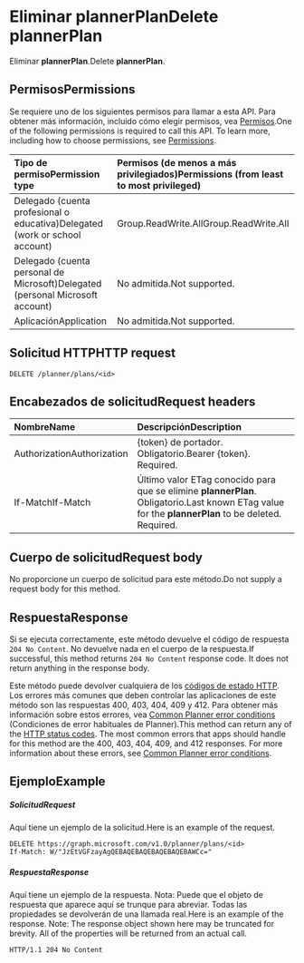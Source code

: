 # <a name="delete-plannerplan"></a><span data-ttu-id="1a5de-101">Eliminar plannerPlan</span><span class="sxs-lookup"><span data-stu-id="1a5de-101">Delete plannerPlan</span></span>

<span data-ttu-id="1a5de-102">Eliminar **plannerPlan**.</span><span class="sxs-lookup"><span data-stu-id="1a5de-102">Delete **plannerPlan**.</span></span>
## <a name="permissions"></a><span data-ttu-id="1a5de-103">Permisos</span><span class="sxs-lookup"><span data-stu-id="1a5de-103">Permissions</span></span>
<span data-ttu-id="1a5de-p101">Se requiere uno de los siguientes permisos para llamar a esta API. Para obtener más información, incluido cómo elegir permisos, vea [Permisos](../../../concepts/permissions_reference.md).</span><span class="sxs-lookup"><span data-stu-id="1a5de-p101">One of the following permissions is required to call this API. To learn more, including how to choose permissions, see [Permissions](../../../concepts/permissions_reference.md).</span></span>

|<span data-ttu-id="1a5de-106">Tipo de permiso</span><span class="sxs-lookup"><span data-stu-id="1a5de-106">Permission type</span></span>      | <span data-ttu-id="1a5de-107">Permisos (de menos a más privilegiados)</span><span class="sxs-lookup"><span data-stu-id="1a5de-107">Permissions (from least to most privileged)</span></span>              |
|:--------------------|:---------------------------------------------------------|
|<span data-ttu-id="1a5de-108">Delegado (cuenta profesional o educativa)</span><span class="sxs-lookup"><span data-stu-id="1a5de-108">Delegated (work or school account)</span></span> | <span data-ttu-id="1a5de-109">Group.ReadWrite.All</span><span class="sxs-lookup"><span data-stu-id="1a5de-109">Group.ReadWrite.All</span></span>    |
|<span data-ttu-id="1a5de-110">Delegado (cuenta personal de Microsoft)</span><span class="sxs-lookup"><span data-stu-id="1a5de-110">Delegated (personal Microsoft account)</span></span> | <span data-ttu-id="1a5de-111">No admitida.</span><span class="sxs-lookup"><span data-stu-id="1a5de-111">Not supported.</span></span>    |
|<span data-ttu-id="1a5de-112">Aplicación</span><span class="sxs-lookup"><span data-stu-id="1a5de-112">Application</span></span> | <span data-ttu-id="1a5de-113">No admitida.</span><span class="sxs-lookup"><span data-stu-id="1a5de-113">Not supported.</span></span> |

## <a name="http-request"></a><span data-ttu-id="1a5de-114">Solicitud HTTP</span><span class="sxs-lookup"><span data-stu-id="1a5de-114">HTTP request</span></span>
<!-- { "blockType": "ignored" } -->
```http
DELETE /planner/plans/<id>

```
## <a name="request-headers"></a><span data-ttu-id="1a5de-115">Encabezados de solicitud</span><span class="sxs-lookup"><span data-stu-id="1a5de-115">Request headers</span></span>
| <span data-ttu-id="1a5de-116">Nombre</span><span class="sxs-lookup"><span data-stu-id="1a5de-116">Name</span></span>       | <span data-ttu-id="1a5de-117">Descripción</span><span class="sxs-lookup"><span data-stu-id="1a5de-117">Description</span></span>|
|:---------------|:----------|
| <span data-ttu-id="1a5de-118">Authorization</span><span class="sxs-lookup"><span data-stu-id="1a5de-118">Authorization</span></span>  | <span data-ttu-id="1a5de-p102">{token} de portador. Obligatorio.</span><span class="sxs-lookup"><span data-stu-id="1a5de-p102">Bearer {token}. Required.</span></span> |
| <span data-ttu-id="1a5de-121">If-Match</span><span class="sxs-lookup"><span data-stu-id="1a5de-121">If-Match</span></span>  | <span data-ttu-id="1a5de-p103">Último valor ETag conocido para que se elimine **plannerPlan**. Obligatorio.</span><span class="sxs-lookup"><span data-stu-id="1a5de-p103">Last known ETag value for the **plannerPlan** to be deleted. Required.</span></span>|

## <a name="request-body"></a><span data-ttu-id="1a5de-124">Cuerpo de solicitud</span><span class="sxs-lookup"><span data-stu-id="1a5de-124">Request body</span></span>
<span data-ttu-id="1a5de-125">No proporcione un cuerpo de solicitud para este método.</span><span class="sxs-lookup"><span data-stu-id="1a5de-125">Do not supply a request body for this method.</span></span>

## <a name="response"></a><span data-ttu-id="1a5de-126">Respuesta</span><span class="sxs-lookup"><span data-stu-id="1a5de-126">Response</span></span>

<span data-ttu-id="1a5de-p104">Si se ejecuta correctamente, este método devuelve el código de respuesta `204 No Content`. No devuelve nada en el cuerpo de la respuesta.</span><span class="sxs-lookup"><span data-stu-id="1a5de-p104">If successful, this method returns `204 No Content` response code. It does not return anything in the response body.</span></span>

<span data-ttu-id="1a5de-p105">Este método puede devolver cualquiera de los [códigos de estado HTTP](../../../concepts/errors.md). Los errores más comunes que deben controlar las aplicaciones de este método son las respuestas 400, 403, 404, 409 y 412. Para obtener más información sobre estos errores, vea [Common Planner error conditions](../resources/planner_overview.md#common-planner-error-conditions) (Condiciones de error habituales de Planner).</span><span class="sxs-lookup"><span data-stu-id="1a5de-p105">This method can return any of the [HTTP status codes](../../../concepts/errors.md). The most common errors that apps should handle for this method are the 400, 403, 404, 409, and 412 responses. For more information about these errors, see [Common Planner error conditions](../resources/planner_overview.md#common-planner-error-conditions).</span></span>

## <a name="example"></a><span data-ttu-id="1a5de-132">Ejemplo</span><span class="sxs-lookup"><span data-stu-id="1a5de-132">Example</span></span>
##### <a name="request"></a><span data-ttu-id="1a5de-133">Solicitud</span><span class="sxs-lookup"><span data-stu-id="1a5de-133">Request</span></span>
<span data-ttu-id="1a5de-134">Aquí tiene un ejemplo de la solicitud.</span><span class="sxs-lookup"><span data-stu-id="1a5de-134">Here is an example of the request.</span></span>
<!-- {
  "blockType": "request",
  "name": "delete_plannerplan"
}-->
```http
DELETE https://graph.microsoft.com/v1.0/planner/plans/<id>
If-Match: W/"JzEtVGFzayAgQEBAQEBAQEBAQEBAQEBAWCc="
```
##### <a name="response"></a><span data-ttu-id="1a5de-135">Respuesta</span><span class="sxs-lookup"><span data-stu-id="1a5de-135">Response</span></span>
<span data-ttu-id="1a5de-p106">Aquí tiene un ejemplo de la respuesta. Nota: Puede que el objeto de respuesta que aparece aquí se trunque para abreviar. Todas las propiedades se devolverán de una llamada real.</span><span class="sxs-lookup"><span data-stu-id="1a5de-p106">Here is an example of the response. Note: The response object shown here may be truncated for brevity. All of the properties will be returned from an actual call.</span></span>
<!-- {
  "blockType": "response",
  "truncated": true
} -->
```http
HTTP/1.1 204 No Content
```

<!-- uuid: 8fcb5dbc-d5aa-4681-8e31-b001d5168d79
2015-10-25 14:57:30 UTC -->
<!-- {
  "type": "#page.annotation",
  "description": "Delete plannerPlan",
  "keywords": "",
  "section": "documentation",
  "tocPath": ""
}-->